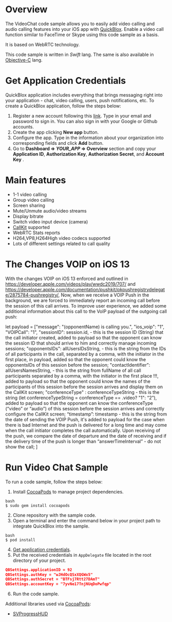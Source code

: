 # Overview
The VideoChat code sample allows you to easily add video calling and audio calling features into your iOS app with [QuickBlox](https://quickblox.com). Enable a video call function similar to FaceTime or Skype using this code sample as a basis.

It is based on WebRTC technology.

This code sample is written in *Swift* lang.
The same is also available in [Objective-C](https://github.com/QuickBlox/quickblox-ios-sdk/blob/master/sample-videochat-webrtc) lang.

# Get Application Credentials

QuickBlox application includes everything that brings messaging right into your application - chat, video calling, users, push notifications, etc. To create a QuickBlox application, follow the steps below:

1. Register a new account following this [link](https://admin.quickblox.com/signup). Type in your email and password to sign in. You can also sign in with your Google or Github accounts.
2. Create the app clicking **New app** button.
3. Configure the app. Type in the information about your organization into corresponding fields and click **Add** button.
4. Go to **Dashboard => *YOUR_APP* => Overview** section and copy your **Application ID**,  **Authorization Key**,  **Authorization Secret**,  and **Account Key** .

# Main features
* 1-1 video calling
* Group video calling
* Screen sharing
* Mute/Unmute audio/video streams
* Display bitrate
* Switch video input device (camera) 
* [CallKit](https://developer.apple.com/documentation/callkit) supported
* WebRTC Stats reports
* H264,VP8,H264High video codecs supported
* Lots of different settings related to call quality 

# The Сhanges VOIP on iOS 13

With the changes VOIP on iOS 13 enforced and outlined in https://developer.apple.com/videos/play/wwdc2019/707/ and https://developer.apple.com/documentation/pushkit/pkpushregistrydelegate/2875784-pushregistry/,
Now, when we receive a VOIP Push in the background, we are forced to immediately report an incoming call before the session of this call arrives. To improve user experience, we added some additional information about this call to the VoIP payload of the outgoing call push:

let payload = ["message": "\(opponentName) is calling you.",
    "ios_voip": "1",
    "VOIPCall": "1",
    "sessionID": session.id, - this is the session ID (String) that the call initiator created, added to payload so that the opponent can know the session ID that should arrive to him and correctly manage incoming sessions;
    "opponentsIDs": allUsersIDsString, - this is the string from the IDs of all participants in the call, separated by a comma, with the initiator in the first place, in payload, added so that the opponent could know the opponentsIDs of this session before the session;
    "contactIdentifier": allUsersNamesString, - this is the string from fullName of all call participants separated by a comma, with the initiator in the first place !!!, added to payload so that the opponent could know the names of the participants of this session before the session arrives and display them on the CallKit screen;
    "conferenceType" : conferenceTypeString - this is the string (let conferenceTypeString = conferenceType == .video? "1": “2”), added to payload so that the opponent can know the conferenceType (“video” or “audio”) of this session before the session arrives and correctly configure the CallKit screen;
    “timestamp”: timestamp - this is the string from the date of sending the VOIP Push, it's added to payload for the case when there is bad Internet  and the push is delivered for a long time and may come when the call initiator completes the call automatically. Upon receiving  of the push, we compare the date of departure and the date of receiving and if the delivery time of the push is longer than “answerTimeInterval” - do not show the call;
]

# Run Video Chat Sample

To run a code sample, follow the steps below:

1. Install [CocoaPods](https://cocoapods.org) to manage project dependencies.

```
bash
$ sudo gem install cocoapods
```
2. Clone repository with the sample code.
3. Open a terminal and enter the command below in your project path to integrate QuickBlox into the sample.
```
bash
$ pod install
```
4. [Get application credentials](#get-application-credentials).
5. Put the received credentials in ```AppDelegate``` file located in the root directory of your project.

```json
QBSettings.applicationID = 92
QBSettings.authKey = "wJHdOcQSxXQGWx5"
QBSettings.authSecret = "BTFsj7Rtt27DAmT"
QBSettings.accountKey = "7yvNe17TnjNUqDoPwfqp"
```
6. Run the code sample.

Additional libraries used via [CocoaPods](https://cocoapods.org):

* [SVProgressHUD](https://github.com/TransitApp/SVProgressHUD.git/)

